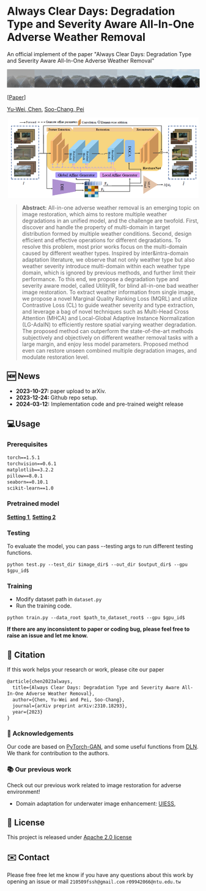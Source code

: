 # Always Clear Days: Degradation Type and Severity Aware All-In-One Adverse Weather Removal
An official implement of the paper "Always Clear Days: Degradation Type and Severity Aware All-In-One Adverse Weather Removal"
<p align="center">
  <img src="assets/banner.png" width="700"/>
</p>

[[Paper](https://arxiv.org/abs/2310.18293)]

[Yu-Wei, Chen](https://fordevoted.github.io), [Soo-Chang, Pei](https://scholar.google.com/citations?user=-JiGrnAAAAAJ&hl=zh-TW)

<p align="center">
  <img src="assets/model.png" width="500"/>
</p>


> **Abstract:**  All-in-one adverse weather removal is an emerging topic on image restoration, which aims to restore multiple weather degradations in an unified model, and the challenge are twofold. First, discover and handle the property of multi-domain in target distribution formed by multiple weather conditions. Second, design efficient and effective operations for different degradations. To resolve this problem, most prior works focus on the multi-domain caused by different weather types. Inspired by inter\&intra-domain adaptation literature, we observe that not only weather type but also weather severity introduce multi-domain within each weather type domain, which is ignored by previous methods, and further limit their performance. To this end, we propose a degradation type and severity aware model, called UtilityIR, for blind all-in-one bad weather image restoration. To extract weather information from single image, we propose a novel Marginal Quality Ranking Loss (MQRL) and utilize Contrastive Loss (CL) to guide weather severity and type extraction, and leverage a bag of novel techniques such as Multi-Head Cross Attention (MHCA) and Local-Global Adaptive Instance Normalization (LG-AdaIN) to efficiently restore spatial varying weather degradation. The proposed method can outperform the state-of-the-art methods subjectively and objectively on different weather removal tasks with a large margin, and enjoy less model parameters. Proposed method even can restore unseen combined multiple degradation images, and modulate restoration level.

## <a name="news"></a> 🆕 News
- **2023-10-27:** paper upload to arXiv.
- **2023-12-24:** Github repo setup. 
- **2024-03-12:** Implementation code and pre-trained weight release

## <a name="usage"></a>  💻Usage
 ### Prerequisites 
 ```
torch==1.5.1
torchvision==0.6.1
matplotlib==3.2.2
pillow==8.0.1
seaborn==0.10.1
scikit-learn==1.0
 ```
 ### Pretrained model
**[Setting 1](https://github.com/fordevoted/UtilityIR/releases/download/v1/utilityIR_setting1.pth)**, **[Setting 2](https://github.com/fordevoted/UtilityIR/releases/download/v1/utilityIR_setting2.pth)**
 ### Testing
To evaluate the model, you can pass --testing args to run different testing functions.
```
python test.py --test_dir $image_dir$ --out_dir $output_dir$ --gpu $gpu_id$
```
 ### Training
 * Modify dataset path in ``dataset.py``
 * Run the training code.
 ```
 python train.py --data_root $path_to_dataset_root$ --gpu $gpu_id$
```
**If there are any inconsistent to paper or coding bug, please feel free to raise an issue and let me know.** 

## <a name="citation"></a> 📖 Citation
If this work helps your research or work, please cite our paper
```
@article{chen2023always,
  title={Always Clear Days: Degradation Type and Severity Aware All-In-One Adverse Weather Removal},
  author={Chen, Yu-Wei and Pei, Soo-Chang},
  journal={arXiv preprint arXiv:2310.18293},
  year={2023}
}
```
### 🙏 Acknowledgements
Our code are based on [PyTorch-GAN](https://github.com/eriklindernoren/PyTorch-GAN),
  and some useful functions from
  [DLN](https://github.com/WangLiwen1994/DLN). We thank for contribution to the authors.

### 📚 Our previous work
Check out our previous work related to image restoration for adverse environment!
* Domain adaptation for underwater image enhancement:  [UIESS](https://github.com/fordevoted/UIESS),

## <a name="license"></a> 📜 License
This project is released under [Apache 2.0 license](LICENSE)


## <a name="contact"></a> ✉️ Contact
Please free free let me know if you have any questions about this work by opening an issue or mail `210509fssh@gmail.com` `r09942066@ntu.edu.tw`
